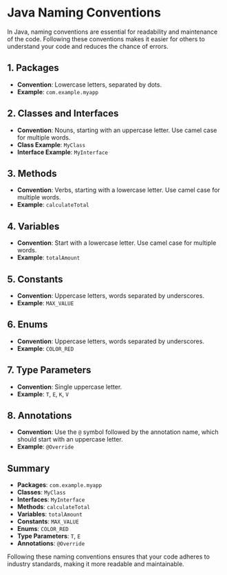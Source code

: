 # Java Naming Conventions

In Java, naming conventions are essential for readability and maintenance of the code. Following these conventions makes it easier for others to understand your code and reduces the chance of errors.

## 1. Packages
- **Convention**: Lowercase letters, separated by dots.
- **Example**: `com.example.myapp`

## 2. Classes and Interfaces
- **Convention**: Nouns, starting with an uppercase letter. Use camel case for multiple words.
- **Class Example**: `MyClass`
- **Interface Example**: `MyInterface`

## 3. Methods
- **Convention**: Verbs, starting with a lowercase letter. Use camel case for multiple words.
- **Example**: `calculateTotal`

## 4. Variables
- **Convention**: Start with a lowercase letter. Use camel case for multiple words.
- **Example**: `totalAmount`

## 5. Constants
- **Convention**: Uppercase letters, words separated by underscores.
- **Example**: `MAX_VALUE`

## 6. Enums
- **Convention**: Uppercase letters, words separated by underscores.
- **Example**: `COLOR_RED`

## 7. Type Parameters
- **Convention**: Single uppercase letter.
- **Example**: `T`, `E`, `K`, `V`

## 8. Annotations
- **Convention**: Use the `@` symbol followed by the annotation name, which should start with an uppercase letter.
- **Example**: `@Override`

## Summary
- **Packages**: `com.example.myapp`
- **Classes**: `MyClass`
- **Interfaces**: `MyInterface`
- **Methods**: `calculateTotal`
- **Variables**: `totalAmount`
- **Constants**: `MAX_VALUE`
- **Enums**: `COLOR_RED`
- **Type Parameters**: `T`, `E`
- **Annotations**: `@Override`

Following these naming conventions ensures that your code adheres to industry standards, making it more readable and maintainable.
